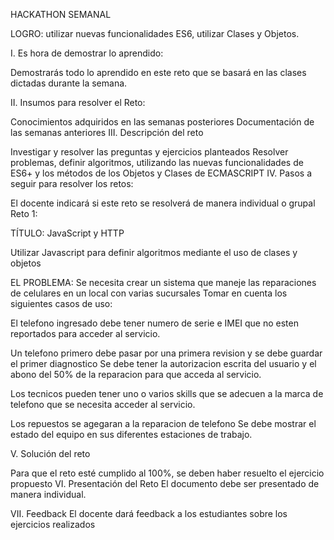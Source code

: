 HACKATHON SEMANAL

LOGRO: utilizar nuevas funcionalidades ES6, utilizar Clases y Objetos.

I. Es hora de demostrar lo aprendido:

Demostrarás todo lo aprendido en este reto que se basará en las clases dictadas durante la semana.

II. Insumos para resolver el Reto:

Conocimientos adquiridos en las semanas posteriores
Documentación de las semanas anteriores
III. Descripción del reto

Investigar y resolver las preguntas y ejercicios planteados
Resolver problemas, definir algoritmos, utilizando las nuevas funcionalidades de ES6+ y los métodos de los Objetos y Clases de ECMASCRIPT
IV. Pasos a seguir para resolver los retos:

El docente indicará si este reto se resolverá de manera individual o grupal
Reto 1:

TÍTULO: JavaScript y HTTP

Utilizar Javascript para definir algoritmos mediante el uso de clases y objetos 

EL PROBLEMA: Se necesita crear un sistema que maneje las reparaciones de celulares en un local con varias sucursales Tomar en cuenta los siguientes casos de uso:

El telefono ingresado debe tener numero de serie e IMEI que no esten reportados para acceder al servicio.

Un telefono primero debe pasar por una primera revision y se debe guardar el primer diagnostico
Se debe tener la autorizacion escrita del usuario y el abono del 50% de la reparacion para que acceda al servicio.

Los tecnicos pueden tener uno o varios skills que se adecuen a la marca de telefono que se necesita acceder al servicio.

Los repuestos se agegaran a la reparacion de telefono
Se debe mostrar el estado del equipo en sus diferentes estaciones de trabajo.

V. Solución del reto

Para que el reto esté cumplido al 100%, se deben haber resuelto el ejercicio propuesto
VI. Presentación del Reto
El documento debe ser presentado de manera individual.

VII. Feedback
El docente dará feedback a los estudiantes sobre los ejercicios realizados
